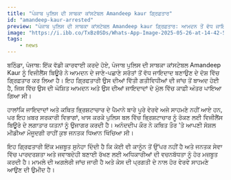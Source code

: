 ```yaml
---
title: "ਪੰਜਾਬ ਪੁਲਿਸ ਦੀ ਸਾਬਕਾ ਕਾਂਸਟੇਬਲ Amandeep kaur ਗ੍ਰਿਫ਼ਤਾਰ"
id: "amandeep-kaur-arrested"
preview: "ਪੰਜਾਬ ਪੁਲਿਸ ਦੀ ਸਾਬਕਾ ਕਾਂਸਟੇਬਲ Amandeep kaur ਗ੍ਰਿਫ਼ਤਾਰ: ਆਮਦਨ ਤੋਂ ਵੱਧ ਜਾਇਦਾਦ ਦਾ ਮਾਮਲਾ!"
image: "https://i.ibb.co/TxBz0SDs/Whats-App-Image-2025-05-26-at-14-42-59-92ab0402.jpg"
tags:
    - news
---
```

ਬਠਿੰਡਾ, ਪੰਜਾਬ: ਇੱਕ ਵੱਡੀ ਕਾਰਵਾਈ ਕਰਦੇ ਹੋਏ, ਪੰਜਾਬ ਪੁਲਿਸ ਦੀ ਸਾਬਕਾ ਕਾਂਸਟੇਬਲ Amandeep Kaur ਨੂੰ ਵਿਜੀਲੈਂਸ ਬਿਊਰੋ ਨੇ ਆਮਦਨ ਦੇ ਜਾਣੇ-ਪਛਾਣੇ ਸਰੋਤਾਂ ਤੋਂ ਵੱਧ ਜਾਇਦਾਦ ਬਣਾਉਣ ਦੇ ਦੋਸ਼ ਵਿੱਚ ਗ੍ਰਿਫ਼ਤਾਰ ਕਰ ਲਿਆ ਹੈ। ਇਹ ਗ੍ਰਿਫਤਾਰੀ ਉਸ ਦੀਆਂ ਵਿੱਤੀ ਗਤੀਵਿਧੀਆਂ ਦੀ ਜਾਂਚ ਤੋਂ ਬਾਅਦ ਹੋਈ ਹੈ, ਜਿਸ ਵਿੱਚ ਉਸ ਦੀ ਘੋਸ਼ਿਤ ਆਮਦਨ ਅਤੇ ਉਸ ਦੀਆਂ ਜਾਇਦਾਦਾਂ ਦੇ ਮੁੱਲ ਵਿੱਚ ਕਾਫ਼ੀ ਅੰਤਰ ਪਾਇਆ ਗਿਆ ਸੀ।

ਹਾਲਾਂਕਿ ਜਾਇਦਾਦਾਂ ਅਤੇ ਕਥਿਤ ਭ੍ਰਿਸ਼ਟਾਚਾਰ ਦੇ ਪੈਮਾਨੇ ਬਾਰੇ ਪੂਰੇ ਵੇਰਵੇ ਅਜੇ ਸਾਹਮਣੇ ਨਹੀਂ ਆਏ ਹਨ, ਪਰ ਇਹ ਖ਼ਬਰ ਸਰਕਾਰੀ ਵਿਭਾਗਾਂ, ਖਾਸ ਕਰਕੇ ਪੁਲਿਸ ਬਲ ਵਿੱਚ ਭ੍ਰਿਸ਼ਟਾਚਾਰ ਨੂੰ ਰੋਕਣ ਲਈ ਵਿਜੀਲੈਂਸ ਬਿਊਰੋ ਦੇ ਲਗਾਤਾਰ ਯਤਨਾਂ ਨੂੰ ਉਜਾਗਰ ਕਰਦੀ ਹੈ। ਅਨੰਦਦੀਪ ਕੌਰ ਨੇ ਕਥਿਤ ਤੌਰ 'ਤੇ ਆਪਣੀ ਸੋਸ਼ਲ ਮੀਡੀਆ ਮੌਜੂਦਗੀ ਰਾਹੀਂ ਕੁਝ ਜਨਤਕ ਧਿਆਨ ਖਿੱਚਿਆ ਸੀ।

ਇਹ ਗ੍ਰਿਫਤਾਰੀ ਇੱਕ ਮਜ਼ਬੂਤ ​​ਸੁਨੇਹਾ ਦਿੰਦੀ ਹੈ ਕਿ ਕੋਈ ਵੀ ਕਾਨੂੰਨ ਤੋਂ ਉੱਪਰ ਨਹੀਂ ਹੈ ਅਤੇ ਜਨਤਕ ਸੇਵਾ ਵਿੱਚ ਪਾਰਦਰਸ਼ਤਾ ਅਤੇ ਜਵਾਬਦੇਹੀ ਬਣਾਈ ਰੱਖਣ ਲਈ ਅਧਿਕਾਰੀਆਂ ਦੀ ਵਚਨਬੱਧਤਾ ਨੂੰ ਹੋਰ ਮਜ਼ਬੂਤ ​​ਕਰਦੀ ਹੈ। ਮਾਮਲੇ ਦੀ ਅਗਲੇਰੀ ਜਾਂਚ ਜਾਰੀ ਹੈ ਅਤੇ ਕੇਸ ਦੀ ਪ੍ਰਗਤੀ ਦੇ ਨਾਲ ਹੋਰ ਵੇਰਵੇ ਸਾਹਮਣੇ ਆਉਣ ਦੀ ਉਮੀਦ ਹੈ।
